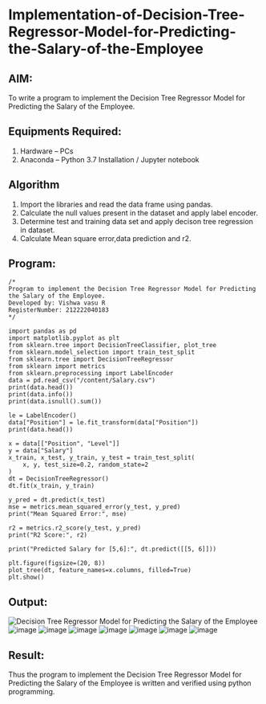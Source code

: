 # Implementation-of-Decision-Tree-Regressor-Model-for-Predicting-the-Salary-of-the-Employee

## AIM:
To write a program to implement the Decision Tree Regressor Model for Predicting the Salary of the Employee.

## Equipments Required:
1. Hardware – PCs
2. Anaconda – Python 3.7 Installation / Jupyter notebook

## Algorithm
1. Import the libraries and read the data frame using pandas.
2. Calculate the null values present in the dataset and apply label encoder. 
3. Determine test and training data set and apply decison tree regression in dataset.
4. Calculate Mean square error,data prediction and r2.

## Program:
```
/*
Program to implement the Decision Tree Regressor Model for Predicting the Salary of the Employee.
Developed by: Vishwa vasu R
RegisterNumber: 212222040183
*/
```
```
import pandas as pd
import matplotlib.pyplot as plt
from sklearn.tree import DecisionTreeClassifier, plot_tree
from sklearn.model_selection import train_test_split
from sklearn.tree import DecisionTreeRegressor
from sklearn import metrics
from sklearn.preprocessing import LabelEncoder
data = pd.read_csv("/content/Salary.csv")
print(data.head())
print(data.info())
print(data.isnull().sum())

le = LabelEncoder()
data["Position"] = le.fit_transform(data["Position"])
print(data.head())

x = data[["Position", "Level"]]
y = data["Salary"]
x_train, x_test, y_train, y_test = train_test_split(
    x, y, test_size=0.2, random_state=2
)
dt = DecisionTreeRegressor()
dt.fit(x_train, y_train)

y_pred = dt.predict(x_test)
mse = metrics.mean_squared_error(y_test, y_pred)
print("Mean Squared Error:", mse)

r2 = metrics.r2_score(y_test, y_pred)
print("R2 Score:", r2)

print("Predicted Salary for [5,6]:", dt.predict([[5, 6]]))

plt.figure(figsize=(20, 8))
plot_tree(dt, feature_names=x.columns, filled=True)
plt.show()

```

## Output:
![Decision Tree Regressor Model for Predicting the Salary of the Employee](sam.png)
![image](https://github.com/user-attachments/assets/211e7881-c9d6-48f4-97ea-895aca7eebc9)
![image](https://github.com/user-attachments/assets/405bac59-a6b1-4271-81ce-b52951d867b0)
![image](https://github.com/user-attachments/assets/2c069602-2e87-4e1e-a2c0-cc1bc56f5c01)
![image](https://github.com/user-attachments/assets/a5a5b106-a3a4-4890-8ece-1635c2c973eb)
![image](https://github.com/user-attachments/assets/3e674e0d-6b25-41da-ab92-60a417e9fa0c)
![image](https://github.com/user-attachments/assets/74fb9217-376b-42b3-b2d2-7d181745ef8a)
![image](https://github.com/user-attachments/assets/bf6b912f-327d-4a0b-bccf-9b95053cf7a7)

## Result:
Thus the program to implement the Decision Tree Regressor Model for Predicting the Salary of the Employee is written and verified using python programming.
